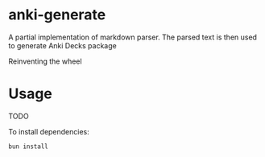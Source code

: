 # anki-generate

A partial implementation of markdown parser.
The parsed text is then used to generate Anki Decks package

Reinventing the wheel

# Usage
TODO


To install dependencies:

```bash
bun install
```


